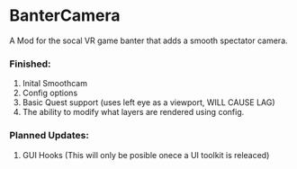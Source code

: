 # BanterCamera

A Mod for the socal VR game banter that adds a smooth spectator camera.


<h3> Finished: </h3>

<ol>
  <li>Inital Smoothcam</li>
  <li>Config options</li>
  <li>Basic Quest support (uses left eye as a viewport, WILL CAUSE LAG)</li>
  <li>The ability to modify what layers are rendered using config.</li>
</ol>



<h3> Planned Updates: </h3>

<ol>
  <li>GUI Hooks (This will only be posible onece a UI toolkit is releaced)</li>
</ol>
  
  
